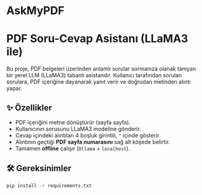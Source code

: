 # AskMyPDF
# PDF Soru-Cevap Asistanı (LLaMA3 ile)

Bu proje, PDF belgeleri üzerinden anlamlı sorular sormanıza olanak tanıyan bir yerel LLM (LLaMA3) tabanlı asistandır. Kullanıcı tarafından sorulan sorulara, PDF içeriğine dayanarak yanıt verir ve doğrudan metinden alıntı yapar.

## ✨ Özellikler

- PDF içeriğini metne dönüştürür (sayfa sayfa).
- Kullanıcının sorusunu LLaMA3 modeline gönderir.
- Cevap içindeki alıntıları 4 boşluk girintili, `"` içinde gösterir.
- Alıntının geçtiği **PDF sayfa numarasını** sağ alt köşede belirtir.
- Tamamen **offline** çalışır (`Ollama` + `localhost`).

## 🛠 Gereksinimler

```bash
pip install -r requirements.txt
